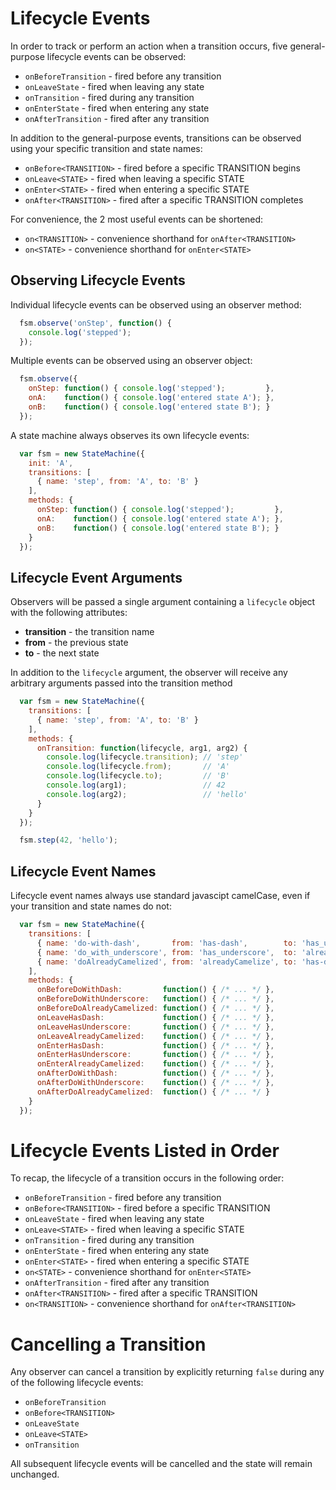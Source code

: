 # Lifecycle Events

In order to track or perform an action when a transition occurs, five
general-purpose lifecycle events can be observed:

  * `onBeforeTransition` - fired before any transition
  * `onLeaveState`       - fired when leaving any state
  * `onTransition`       - fired during any transition
  * `onEnterState`       - fired when entering any state
  * `onAfterTransition`  - fired after any transition

In addition to the general-purpose events, transitions can be observed
using your specific transition and state names:

  * `onBefore<TRANSITION>` - fired before a specific TRANSITION begins
  * `onLeave<STATE>`       - fired when leaving a specific STATE
  * `onEnter<STATE>`       - fired when entering a specific STATE
  * `onAfter<TRANSITION>`  - fired after a specific TRANSITION completes

For convenience, the 2 most useful events can be shortened:

  * `on<TRANSITION>` - convenience shorthand for `onAfter<TRANSITION>`
  * `on<STATE>`      - convenience shorthand for `onEnter<STATE>`

## Observing Lifecycle Events

Individual lifecycle events can be observed using an observer method:

```javascript
  fsm.observe('onStep', function() {
    console.log('stepped');
  });
```

Multiple events can be observed using an observer object:

```javascript
  fsm.observe({
    onStep: function() { console.log('stepped');         },
    onA:    function() { console.log('entered state A'); },
    onB:    function() { console.log('entered state B'); }
  });
```

A state machine always observes its own lifecycle events:

```javascript
  var fsm = new StateMachine({
    init: 'A',
    transitions: [
      { name: 'step', from: 'A', to: 'B' }
    ],
    methods: {
      onStep: function() { console.log('stepped');         },
      onA:    function() { console.log('entered state A'); },
      onB:    function() { console.log('entered state B'); }
    }
  });
```

## Lifecycle Event Arguments

Observers will be passed a single argument containing a `lifecycle` object with the following attributes:

  * **transition** - the transition name
  * **from**       - the previous state
  * **to**         - the next state

In addition to the `lifecycle` argument, the observer will receive any arbitrary arguments passed
into the transition method

```javascript
  var fsm = new StateMachine({
    transitions: [
      { name: 'step', from: 'A', to: 'B' }
    ],
    methods: {
      onTransition: function(lifecycle, arg1, arg2) {
        console.log(lifecycle.transition); // 'step'
        console.log(lifecycle.from);       // 'A'
        console.log(lifecycle.to);         // 'B'
        console.log(arg1);                 // 42
        console.log(arg2);                 // 'hello'
      }
    }
  });

  fsm.step(42, 'hello');
```

## Lifecycle Event Names

Lifecycle event names always use standard javascipt camelCase, even if your transition and
state names do not:

```javascript
  var fsm = new StateMachine({
    transitions: [
      { name: 'do-with-dash',       from: 'has-dash',        to: 'has_underscore'   },
      { name: 'do_with_underscore', from: 'has_underscore',  to: 'alreadyCamelized' },
      { name: 'doAlreadyCamelized', from: 'alreadyCamelize', to: 'has-dash'         }
    ],
    methods: {
      onBeforeDoWithDash:         function() { /* ... */ },
      onBeforeDoWithUnderscore:   function() { /* ... */ },
      onBeforeDoAlreadyCamelized: function() { /* ... */ },
      onLeaveHasDash:             function() { /* ... */ },
      onLeaveHasUnderscore:       function() { /* ... */ },
      onLeaveAlreadyCamelized:    function() { /* ... */ },
      onEnterHasDash:             function() { /* ... */ },
      onEnterHasUnderscore:       function() { /* ... */ },
      onEnterAlreadyCamelized:    function() { /* ... */ },
      onAfterDoWithDash:          function() { /* ... */ },
      onAfterDoWithUnderscore:    function() { /* ... */ },
      onAfterDoAlreadyCamelized:  function() { /* ... */ }
    }
  });
```

# Lifecycle Events Listed in Order

To recap, the lifecycle of a transition occurs in the following order:

  * `onBeforeTransition`   - fired before any transition
  * `onBefore<TRANSITION>` - fired before a specific TRANSITION
  * `onLeaveState`         - fired when leaving any state
  * `onLeave<STATE>`       - fired when leaving a specific STATE
  * `onTransition`         - fired during any transition
  * `onEnterState`         - fired when entering any state
  * `onEnter<STATE>`       - fired when entering a specific STATE
  * `on<STATE>`            - convenience shorthand for `onEnter<STATE>`
  * `onAfterTransition`    - fired after any transition
  * `onAfter<TRANSITION>`  - fired after a specific TRANSITION
  * `on<TRANSITION>`       - convenience shorthand for `onAfter<TRANSITION>`

# Cancelling a Transition

Any observer can cancel a transition by explicitly returning `false` during any of the following
lifecycle events:

  * `onBeforeTransition`
  * `onBefore<TRANSITION>`
  * `onLeaveState`
  * `onLeave<STATE>`
  * `onTransition`

All subsequent lifecycle events will be cancelled and the state will remain unchanged.

